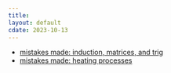 ```yaml
---
title: 
layout: default
cdate: 2023-10-13
---
```


- [mistakes made: induction, matrices, and trig](notes/induction_matrices_trig_mistakes)
- [mistakes made: heating processes](notes/heating_processes_mistakes)